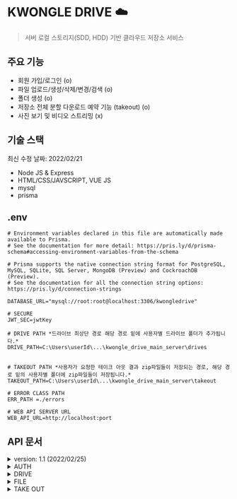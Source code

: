 # KWONGLE DRIVE :cloud:
> 서버 로컬 스토리지(SDD, HDD) 기반 클라우드 저장소 서비스

## 주요 기능
- 회원 가입/로그인 (o)
- 파일 업로드/생성/삭제/변경/검색 (o)
- 폴더 생성 (o)
- 저장소 전체 분할 다운로드 예약 기능 (takeout) (o)
- 사진 보기 및 비디오 스트리밍 (x)

## 기술 스택
최신 수정 날짜: 2022/02/21
- Node JS & Express
- HTML/CSS/JAVSCRIPT, VUE JS
- mysql
- prisma

## .env 
```.
# Environment variables declared in this file are automatically made available to Prisma.
# See the documentation for more detail: https://pris.ly/d/prisma-schema#accessing-environment-variables-from-the-schema

# Prisma supports the native connection string format for PostgreSQL, MySQL, SQLite, SQL Server, MongoDB (Preview) and CockroachDB (Preview).
# See the documentation for all the connection string options: https://pris.ly/d/connection-strings

DATABASE_URL="mysql://root:root@localhost:3306/kwongledrive"

# SECURE
JWT_SEC=jwtKey

# DRIVE PATH *드라이브 최상단 경로 해당 경로 밑에 사용자별 드라이브 폴더가 추가됩니다.*
DRIVE_PATH=C:\Users\userId\...\kwongle_drive_main_server\drives 


# TAKEOUT PATH *사용자가 요청한 테이크 아웃 결과 zip파일들이 저장되는 경로, 해당 경로 밑의 사용자별 폴더에 zip파일들이 저장됩니다.*
TAKEOUT_PATH=C:\Users\userId\...\kwongle_drive_main_server\takeout

# ERROR CLASS PATH
ERR_PATH =./errors  

# WEB API SERVER URL 
WEB_API_URL=http://localhost:port
```
## API 문서


<details>
<summary>version: 1.1 (2022/02/25)</summary>
<div markdown="1">
- version 1.1 :
  takeout에 getTakeOutRequst와 getTakeOutRequestDownloadLinks API 추가됨
</div>
</details>

<details>
<summary>AUTH</summary>
<div markdown="1">
  
- auth
    
    |  | 메서드 | EndPoint |
    | --- | --- | --- |
    | Login(로그인) | POST | /auth/login |
    | signup(회원가입) | POST | /auth/signup |
  
    1. Login
        - EndPoint: [POST] auth/login
        - Description: username과 password로 로그인합니다. token을 return합니다.
        
        **Request Example**
        
        ```jsx
        {
        	"email": "Test"
        	"password": "Password1"
        }
        ```
        
        **Response Example**
        
        성공시
        
        ```jsx
        {
        	"success": true,
        	"message": null,
        	"accesToken": "eyJhbGciOiJIUzI1NiIsInR5cCI6IkpXVCJ9.eyJfaWQiOiI1OThkZGI2MzIyYWMxMDExZTA"
        	"user_id" : 1
        }
        ```
        
        실패시
        
        ```jsx
        {
        	"success": false,
        	"message": "패스워드나 아이디가 일치하지 않습니다",
        }
        ```
        
    2. signup
        - EndPoint: [POST] auth/register
        - Description: username과 password, email로 가입을 시도합니다.
        
        **Request Example**
        
        ```jsx
        {
        	"password": "Password1"
        	"email": "email@test.com"
        }
        ```
        
        **Response Example**
        
        성공시
        
        ```jsx
        {
        	"success": true,
        	"message": "회원가입이 완료되었습니다.",
        }
        ```
        
        실패시
        
        ```jsx
        {
        	"success": null,
        	"message": "eamail이 이미 존재합니다.",
        }
        ```
        

---
</div>
</details>

<details>
<summary>DRIVE</summary>
<div markdown="1">

- drive (http://hostname:port/drive) (드라이브내 폴더 구조 및 용량 파일 상세 정보 확인)
    
    
    |  | 메서드 | 엔드포인트 | 구현  여부 |
    | --- | --- | --- | --- |
    | 1. 유저 드라이브 생성하기 | POST | /drive | o |
    | 2. Path내 파일 및 폴더 구조 정보 가져오기 | GET | /drive/directory/{encodedPath} | o |
    
    1. 유저 드라이브 생성하기
        - EndPoint: [POST] /drive
        - Description: 유저의 드라이브를 생성합니다.
        
        **Request Example**
        
        - EndPoint: [GET] drive/folders/{path}
        
        ```jsx
        //Request Parameter
        {
        	"userId" : 1,
        	"capacity" : 15
        }
        //Request Header
        {
        	"x-access-token": "eyJhbGciOiJIUzI1NiIsInR5cCI6IkpXVCJ9.eyJfaWQiOiI1OThkZGI2MzIyYWMxMDExZTA"
        }
        ```
        
        **Response Example**
        
        ```jsx
        {
        	"success": true,
        	"message": "유저의 드라이브가 생성되었습니다.",
        }
        ```
        
    2. Path내 파일 및 폴더 구조 정보 가져오기
        - EndPoint: [GET] drive/folders/:path
        - Description: ${path} 경로 내에 있는 폴더와 파일 정보들을 return합니다.
        
        **Request Example**
        
        - EndPoint: [GET] drive/folders/{path}
        
        ```js
        //RouteParameter : path정보가 들어감 ex) myPictures
        {
        	"path" : "FserjlWE" // {encodedPath} with base62
        }
        
        //Query Parameter
        {
        	"userId" : 1
        }
        //Request Header
        {
        	"x-access-token": "eyJhbGciOiJIUzI1NiIsInR5cCI6IkpXVCJ9.eyJfaWQiOiI1OThkZGI2MzIyYWMxMDExZTA"
        }
        ```
        
        **Response Example**
        
        ```js
        {
        	"success": true,
          "error": null,
          "message" : "",
          "rootPath": "/documents",
        	"files":[
        		{
                    'filename': "myFolder", 
                    "type": "directory", 
                    "extension": null,
                    "contentType": null,
                    "path": "/documents/myFolder",
                    "atime":"2022-02-07T09:55:43.724Z",
                    "ctime":"2022-02-07T09:55:43.724Z",
                    "mtime":"2022-02-07T09:55:43.724Z",
                    'birthtime': "2022-02-07T09:55:43.724Z",
        						"size" : 0 // 용량 단위 MB
                },
                {
                    'filename': "myVideo",
                    "type": "file",
                    "extension": 'mp4',
                    "contentType": 'video',
                    "path": "/documents/myVideo.mp4",
                    "atime":"2022-02-07T09:55:43.724Z",
                    "ctime":"2022-02-07T09:55:43.724Z",
                    "mtime":"2022-02-07T09:55:43.724Z",  
                    'birthtime': "2022-02-07T09:55:43.724Z",  
        						"size" : 3423424
                },
                {
                    'filename': "myPicture",
                    "type": "file",
                    "extension": 'png',
                    "contentType": 'image',
                    "path": "/documents/myPicture.png",
                    "atime":"2022-02-07T09:55:43.724Z",
                    "ctime":"2022-02-07T09:55:43.724Z",
                    "mtime":"2022-02-07T09:55:43.724Z",
                    'birthtime': "2022-02-07T09:55:43.724Z",
        						"size" : 434322
                },
                {
                    'filename': "memo.txt",
                    "type": "file",
                    "extension": 'txt',
                    "contentType": 'text',
                    "path": "/documents/memo.txt",
                    "atime":"2022-02-07T09:55:43.724Z",
                    "ctime":"2022-02-07T09:55:43.724Z",
                    "mtime":"2022-02-07T09:55:43.724Z",
                    'birthtime': "2022-02-07T09:55:43.724Z",
        						"size" : 344
                }
            ]
        }
        ```


---
</div>
</details>


<details>
<summary>FILE</summary>
<div markdown="1">

- files (http://hostname:port/file) (파일 및 디렉토리 다운로드 / 삭제 / 수정)
    
    
    |  | 메서드 | 엔드포인트 | 구현 여부 |
    | --- | --- | --- | --- |
    | 1. 파일 업로드  | POST | /file | o |
    | 2. 파일 다운로드 | GET | /file/{encodedPath} | o |
    | 3. 디렉토리 생성 | POST | /file/directory | o |
    | 4. 파일/디렉토리 삭제 | DELETE | /file/{encodedPath} | o |
    | 5.파일/ 폴더명 변경 | PATCH | /file | o |
    | 6. 이미지 프리뷰 다운로드 | GET | /file/image-preview | x |
    | 7. 비디오 스트리밍  | GET |  | x |
    1. 파일 업로드
        - EndPoint: [POST] file/upload
        - Description:  지정한 경로에 파일들을 업로드 합니다.
        
        **Supported Media Types**
        
        <aside>
        📎 multipart/form-data
        
        </aside>
        
        **Request Example**
        
        ```jsx
        //Request Header Parameter
        {
        	"x-access-token": "eyJhbGciOiJIUzI1NiIsInR5cCI6IkpXVCJ9.eyJfaWQiOiI1OThkZGI2MzIyYWMxMDExZTA"
        }
        
        //Query Params
        {
        	"userId" : 1
        }
        //Requset Parameters 순서를 지켜야함
        {
        	"path" : "pics/me"
        	"filesToUpload": files[],
        }
        ```
        
        **Response Example**
        
        - 성공시
        
        ```jsx
        {
        	"success": true,
        	"message": "업로드가 성공적으로 완료되었습니다.",
        	"error": null,
        }
        ```
        
        - 실패시
        
        ```jsx
        {
        	"success": null,
        	"message": "업로드에 실패하였습니다.",
        	"error": true,
        }
        ```
        
    2. 파일 다운로드
        - EndPoint: [GET] file/{path]
        - Description:  파일을 다운로드 합니다.
        
        **Request Example**
        
        ```jsx
        //Router Parameters
        {
        	"path": "FserjlWE" // {encodedPath} with base62
        }
        
        //Query Params
        {
        	"userId" : 1
        }
        
        //Request Header Parameter
        {
        	"x-access-token": "eyJhbGciOiJIUzI1NiIsInR5cCI6IkpXVCJ9.eyJfaWQiOiI1OThkZGI2MzIyYWMxMDExZTA"
        }
        ```
        
        **Response Example**
        
        - 파일이 다운로드 됩니다.
        
    3. 디렉토리 생성
        - EndPoint: [POST] /file/directory
        - Description:  지정한 경로에 directory를 생성합니다.
        
        **Request Example**
        
        ```jsx
        //Request Header Parameter
        {
        	"x-access-token": "eyJhbGciOiJIUzI1NiIsInR5cCI6IkpXVCJ9.eyJfaWQiOiI1OThkZGI2MzIyYWMxMDExZTA"
        }
        
        //Requset Parameters
        {
        	"userId" : 7,
        	"path" : "pics/me", //me 라는 이름의 directory 생성
        	"dirName" : "newDirectory"
        }
        ```
        
        **Response Example**
        
        - 성공시
        
        ```jsx
        {
        	"success": true,
        	"message": "디렉토리가 성공적으로 생성되었습니다.",
        	"error": null,
        }
        ```
        
        - 실패시
        
        ```jsx
        {
        	"success": null,
        	"message": "디렉토리 생성에 실패하였습니다.",
        	"error": true,
        }
        ```
        
    4. 파일 / 디렉토리 삭제
        - EndPoint: [delete] /file/{path}
        - Description:  경로에 해당하는 디렉토리 혹은 파일을 삭제합니다.
        
        **Request Example**
        
        ```jsx
        //Request Header Parameter
        {
        	"x-access-token": "eyJhbGciOiJIUzI1NiIsInR5cCI6IkpXVCJ9.eyJfaWQiOiI1OThkZGI2MzIyYWMxMDExZTA"
        }
        
        //Router Parameters
        {
        	"path": "FserjlWE" // {encodedPath} with base62
        }
        
        //Query Parameter
        {
        	"userId": 7
        }
        ```
        
        **Response Example**
        
        - 성공시
        
        ```jsx
        {
        	"success": true,
        	"message": "디렉토리가 성공적으로 삭제되었습니다.",
        	"error": null,
        }
        ```
        
        - 실패시
        
        ```jsx
        {
        	"success": null,
        	"message": "디렉토리 생성에 실패하였습니다.",
        	"error": true,
        }
        ```
        
    5. 파일 / 폴더명 변경
        - EndPoint: [patch] /file
        - Description:  경로에 해당하는 디렉토리 혹은 파일의 이름을 변경합니다..
        
        **Request Example**
        
        ```jsx
        //Request Header Parameter
        {
        	"x-access-token": "eyJhbGciOiJIUzI1NiIsInR5cCI6IkpXVCJ9.eyJfaWQiOiI1OThkZGI2MzIyYWMxMDExZTA"
        }
        
        //Requset Parameters
        {
        	"userId": 7,
        	"path" : "pics/me",
        	"newFilename" : "hello"
        }
        ```
        
        **Response Example**
        
        - 성공시
        
        ```jsx
        {
        	"success": true,
        	"message": "해당 파일 / 폴더 명이 변경되었습니다.",
        	"error": null,
        }
        ```
        
        - 실패시
        
        ```jsx
        {
        	"success": null,
        	"message": "파일 /폴더명 변경에 실패하였습니다.",
        	"error": true,
        }
        ```
        
    6. 이미지 프리뷰 다운로드
        - EndPoint: [get] /file/img-preview
        - Description:  이미지 프리뷰를 띄우기 위해 압축된 이미지의 파일명을 반환합니다.
        
        **Request Example**
        
        ```jsx
        //Request Header Parameter
        {
        	"x-access-token": "eyJhbGciOiJIUzI1NiIsInR5cCI6IkpXVCJ9.eyJfaWQiOiI1OThkZGI2MzIyYWMxMDExZTA"
        }
        
        //Requset Parameters
        {
        	"path" : "pics/me.png",
        }
        ```
        
        **Response Example**
        
        - 성공시
        
        ```jsx
        {
        	"success": true,
        	"message": "",
        	"link" : "extracted-me.png" //static folder내 저장된 파일명
        	"error": null,
        }
        ```
        
        - 실패시
        
        ```jsx
        {
        	"success": null,
        	"message": "",
        	"error": true,
        }
        ```
        

---

</div>
</details>

<details>
<summary>TAKE OUT</summary>
<div markdown="1">

- takeout
    
    |  | 메서드 | 엔드포인트 | 구현  여부 |
    | --- | --- | --- | --- |
    | addTakeOutRequest | POST | /takeout | o |
    | getTakeOutRequest | GET | /takeout?userId={userId} | o |
    | getTakeOutRequestDownladLinks | GET | /takeout/{takeoutId} | o |
    1. addTakeOutRequest
        - EndPoint: [POST] /takeout
        - Description: 유저의 테이크 아웃 요청을 큐에 등록합니다.
        
        **Request Example**
        
        ```jsx
        //Request Parameter
        {
        	"userId" : 1,
        	"capacity" : 2
        }
        //Request Header
        {
        	"x-access-token": "eyJhbGciOiJIUzI1NiIsInR5cCI6IkpXVCJ9.eyJfaWQiOiI1OThkZGI2MzIyYWMxMDExZTA"
        }
        ```
        
        **Response Example**
        
        ```jsx
        {
        	"success": true,
        	"message": "takeout이 신청되었습니다.",
        }
        ```
        
        ```jsx
        {
        	"success": false,
        	"message": "takeout이 실패하였습니다",
        }
        ```
          
    2. getTakeOutRequest
        - EndPoint: [GET] /takeout?userId={userId}
        - Description:  특정 유저의 테이크 아웃 요청 리스트를 반환합니다.
        
        **Request Example**
        
        ```jsx
        //Request Parameter
        {
        	"userId" : 1,
        }
        //Request Header
        {
        	"x-access-token": "eyJhbGciOiJIUzI1NiIsInR5cCI6IkpXVCJ9.eyJfaWQiOiI1OThkZGI2MzIyYWMxMDExZTA"
        }
        ```
        
        **Response Example**
        
        ```jsx
        {
        	"success": true,
        	"takeoutList":[
        			{
        					id : 1,
        					capacity : 2, // 용량 단위 GB
        					finish : true,
        					expired_at : 2022-02-19 14:36:45.823,
        					created_at : 2022-02-12 14:36:45.823,
        			},
        			{
        					id : 2,
        					capacity : 2,
        					finish : false,
        					expired_at : 2022-02-25 14:36:45.823,
        					created_at : 2022-02-18 14:36:45.823,
        			},
        	]
        }
        ```
        
        ```jsx
        {
        	"success": false,
        	"message": "user의 테이크아웃 리스트를 가져오지 못하였습니다.",
        }
        ```
        
    3. getTakeOutRequestDownladLinks
        - EndPoint: [GET] /takeout/{takeoutId}?userId={userId}
        - Description:  처리된 테이크 아웃의 다운로드 링크를 반환합니다
        
        **Request Example**
        
        ```jsx
        //Route Parameter
        {
        	"takeoutId" : 1,
        }
        //Query Parameter
        {
        	"userId" : 1,
        }
        //Request Header
        {
        	"x-access-token": "eyJhbGciOiJIUzI1NiIsInR5cCI6IkpXVCJ9.eyJfaWQiOiI1OThkZGI2MzIyYWMxMDExZTA"
        }
        ```
        
        **Response Example**
        
        ```jsx
        {
        	"success": true,
        	"takeoutDownloadLinkList":[
        				{
                  index: 0,
                  link:"http://localhost:port/takeout/download/1/takeout-1645757597313-1-3",
                  size: 2.1 // 용량 단위 :GB
                },
                {
                  index: 1,
                  link:"http://localhost:port/takeout/download/1/takeout-1645757597313-1-2",
                  size: 1.8
                },
                {
                  index: 2,
                  link:"http://localhost:port/takeout/download/1/takeout-1645757597313-1-1",
                  size: 1.7
                }
        }
        ```
        
        ```jsx
        {
        	"success": false,
        	"message": "다운로드 링크를 가져오지 못했습니다"
        }
        ```
</div>
</details>
